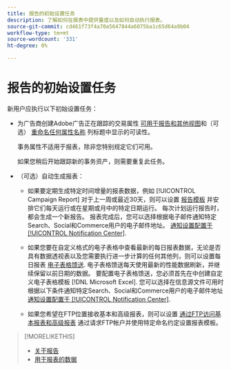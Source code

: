 ```yaml
---
title: 报告的初始设置任务
description: 了解如何在报表中提供量度以及如何自动执行报表。
source-git-commit: cd461f73f4a70a5647844a6075ba1c65d64a9b04
workflow-type: tm+mt
source-wordcount: '331'
ht-degree: 0%

---
```


# 报告的初始设置任务

新用户应执行以下初始设置任务：

* 为广告商创建Adobe广告正在跟踪的交易属性 [可用于报告和其他视图](/help/search-social-commerce/admin/transaction-properties/transaction-property-edit-available.md)和（可选） [重命名任何属性名称](/help/search-social-commerce/admin/transaction-properties/transaction-property-edit-display-name.md) 列标题中显示的可读性。

   事务属性不适用于报表，除非您特别规定它们可用。

   如果您稍后开始跟踪新的事务资产，则需要重复此任务。

* （可选）自动生成报表：

   * 如果要定期生成特定时间增量的报表数据，例如 [!UICONTROL Campaign Report] 对于上一周或最近30天，则可以设置 [报告模板](/help/search-social-commerce/reports/automation/templates/template-about.md) 并安排它们每天运行或在星期或月中的特定日期运行。 每次计划运行报告时，都会生成一个新报告。 报表完成后，您可以选择根据电子邮件通知特定Search、Social和Commerce用户的电子邮件地址。 [通知设置配置于 [!UICONTROL Notification Center]](/help/search-social-commerce/notifications/notification-about.md).

   * 如果您要在自定义格式的电子表格中查看最新的每日报表数据，无论是否具有数据透视表以及您需要执行进一步计算的任何其他列，则可以设置每日报表 [电子表格馈送](/help/search-social-commerce/reports/automation/spreadsheet-feeds/spreadsheet-feed-about.md). 电子表格馈送每天使用最新的性能数据刷新，并继续保留以前日期的数据。 要配置电子表格馈送，您必须首先在中创建自定义电子表格模板 [!DNL Microsoft Excel]. 您可以选择在信息源文件可用时根据以下条件通知特定Search、Social和Commerce用户的电子邮件地址 [通知设置配置于 [!UICONTROL Notification Center]](/help/search-social-commerce/notifications/notification-about.md).

   * 如果您希望在FTP位置接收基本和高级报表，则可以设置 [通过FTP访问基本报表和高级报表](/help/search-social-commerce/reports/automation/ftp-reports.md) 通过请求FTP帐户并使用特定命名约定设置报表模板。

>[!MORELIKETHIS]
>
>* [关于报告](report-about.md)
>* [用于报表的数据](data-used-for-reports.md)

